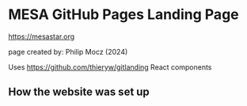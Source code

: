 # MESA GitHub Pages Landing Page

https://mesastar.org

page created by: Philip Mocz (2024)

Uses https://github.com/thieryw/gitlanding React components

## How the website was set up

```console

```